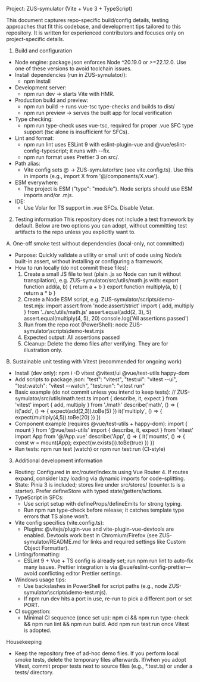 Project: ZUS-symulator (Vite + Vue 3 + TypeScript)

This document captures repo-specific build/config details, testing approaches that fit this codebase, and development tips tailored to this repository. It is written for experienced contributors and focuses only on project-specific details.

1) Build and configuration
- Node engine: package.json enforces Node ^20.19.0 or >=22.12.0. Use one of these versions to avoid toolchain issues.
- Install dependencies (run in ZUS-symulator/):
  - npm install
- Development server:
  - npm run dev → starts Vite with HMR.
- Production build and preview:
  - npm run build → runs vue-tsc type-checks and builds to dist/
  - npm run preview → serves the built app for local verification
- Type checking:
  - npm run type-check uses vue-tsc, required for proper .vue SFC type support (tsc alone is insufficient for SFCs).
- Lint and format:
  - npm run lint uses ESLint 9 with eslint-plugin-vue and @vue/eslint-config-typescript; it runs with --fix.
  - npm run format uses Prettier 3 on src/.
- Path alias:
  - Vite config sets @ → ZUS-symulator/src (see vite.config.ts). Use this in imports (e.g., import X from '@/components/X.vue').
- ESM everywhere:
  - The project is ESM ("type": "module"). Node scripts should use ESM imports and/or .mjs.
- IDE:
  - Use Volar for TS support in .vue SFCs. Disable Vetur.

2) Testing information
This repository does not include a test framework by default. Below are two options you can adopt, without committing test artifacts to the repo unless you explicitly want to.

A. One-off smoke test without dependencies (local-only, not committed)
- Purpose: Quickly validate a utility or small unit of code using Node’s built-in assert, without installing or configuring a framework.
- How to run locally (do not commit these files):
  1) Create a small JS file to test (plain .js so Node can run it without transpilation), e.g. ZUS-symulator/src/utils/math.js with:
     export function add(a, b) { return a + b }
     export function multiply(a, b) { return a * b }
  2) Create a Node ESM script, e.g. ZUS-symulator/scripts/demo-test.mjs:
     import assert from 'node:assert/strict'
     import { add, multiply } from '../src/utils/math.js'
     assert.equal(add(2, 3), 5)
     assert.equal(multiply(4, 5), 20)
     console.log('All assertions passed')
  3) Run from the repo root (PowerShell):
     node ZUS-symulator\scripts\demo-test.mjs
  4) Expected output:
     All assertions passed
  5) Cleanup: Delete the demo files after verifying. They are for illustration only.

B. Sustainable unit testing with Vitest (recommended for ongoing work)
- Install (dev only):
  npm i -D vitest @vitest/ui @vue/test-utils happy-dom
- Add scripts to package.json:
  "test": "vitest",
  "test:ui": "vitest --ui",
  "test:watch": "vitest --watch",
  "test:run": "vitest run"
- Basic example (do not commit unless you intend to keep tests):
  // ZUS-symulator/src/utils/math.test.ts
  import { describe, it, expect } from 'vitest'
  import { add, multiply } from './math'
  describe('math', () => {
    it('add', () => { expect(add(2,3)).toBe(5) })
    it('multiply', () => { expect(multiply(4,5)).toBe(20) })
  })
- Component example (requires @vue/test-utils + happy-dom):
  import { mount } from '@vue/test-utils'
  import { describe, it, expect } from 'vitest'
  import App from '@/App.vue'
  describe('App', () => {
    it('mounts', () => { const w = mount(App); expect(w.exists()).toBe(true) })
  })
- Run tests:
  npm run test (watch) or npm run test:run (CI-style)

3) Additional development information
- Routing: Configured in src/router/index.ts using Vue Router 4. If routes expand, consider lazy loading via dynamic imports for code-splitting.
- State: Pinia 3 is included; stores live under src/stores/ (counter.ts is a starter). Prefer defineStore with typed state/getters/actions.
- TypeScript in SFCs:
  - Use script setup with defineProps/defineEmits for strong typing.
  - Run npm run type-check before release; it catches template type errors that TS alone won’t.
- Vite config specifics (vite.config.ts):
  - Plugins: @vitejs/plugin-vue and vite-plugin-vue-devtools are enabled. Devtools work best in Chromium/Firefox (see ZUS-symulator/README.md for links and required settings like Custom Object Formatter).
- Linting/formatting:
  - ESLint 9 + Vue + TS config is already set; run npm run lint to auto-fix many issues. Prettier integration is via @vue/eslint-config-prettier—avoid conflicting editor Prettier settings.
- Windows usage tips:
  - Use backslashes in PowerShell for script paths (e.g., node ZUS-symulator\scripts\demo-test.mjs).
  - If npm run dev hits a port in use, re-run to pick a different port or set PORT.
- CI suggestion:
  - Minimal CI sequence (once set up): npm ci && npm run type-check && npm run lint && npm run build. Add npm run test:run once Vitest is adopted.

Housekeeping
- Keep the repository free of ad-hoc demo files. If you perform local smoke tests, delete the temporary files afterwards. If/when you adopt Vitest, commit proper tests next to source files (e.g., *.test.ts) or under a tests/ directory.
